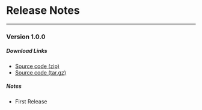# Release Notes

---


### Version 1.0.0

##### Download Links

- [Source code (zip)](https://github.com/psa-lab/siteinterlock/archive/1.0.0.zip)
- [Source code (tar.gz)](https://github.com/psa-lab/siteinterlock/archive/1.0.0.tar.gz)

##### Notes

- First Release
